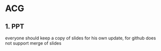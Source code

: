 # ACG
## 1. PPT
 everyone should keep a copy of slides for his own update, for github does not support merge of slides
